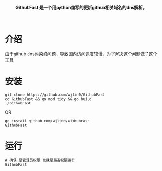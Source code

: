 <h4 align="center">GithubFast 是一个用python编写的更新github相关域名的dns解析。</h4>
<p align="center">
<img src="https://img.shields.io/github/go-mod/go-version/wjlin0/GitHubFast?filename=go.mod" alt="">
<a href="https://github.com/wjlin0/GithubFast"><img src=" https://img.shields.io/github/stars/wjlin0/GitHubFast" alt=""></a>
<a href="https://github.com/wjlin0/GithubFast/releases"><img src="https://img.shields.io/github/downloads/wjlin0/GithubFast/total" alt=""></a> 
<a href="https://github.com/wjlin0/GithubFast"><img src="https://img.shields.io/github/last-commit/wjlin0/GithubFast" alt=""></a>
<a href="https://wjlin0.com/"><img src="https://img.shields.io/badge/wjlin0-blog-green" alt=""></a>
</p>

# 介绍

由于github dns污染的问题，导致国内访问速度较慢，为了解决这个问题做了这个工具
# 安装
```shell
git clone https://github.com/wjlin0/GithubFast
cd GithubFast && go mod tidy && go build
./GithubFast
```
OR
```shell
go install github.com/wjlin0/GithubFast
GithubFast
```

# 运行
```shell
# 确保 是管理员权限 也就是最高权限运行
GithubFast
```